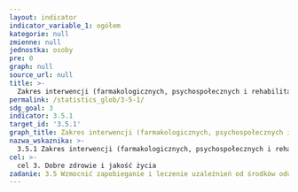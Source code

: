 ```yaml
---
layout: indicator
indicator_variable_1: ogółem
kategorie: null
zmienne: null
jednostka: osoby
pre: 0
graph: null
source_url: null
title: >-
  Zakres interwencji (farmakologicznych, psychospołecznych i rehabilitacji oraz usług zaradczych) w leczeniu zaburzeń związanych ze stosowaniem substancji psychoaktywnych
permalink: /statistics_glob/3-5-1/
sdg_goal: 3
indicator: 3.5.1
target_id: '3.5.1'
graph_title: Zakres interwencji (farmakologicznych, psychospołecznych i rehabilitacji oraz usług zaradczych) w leczeniu zaburzeń związanych ze stosowaniem substancji psychoaktywnych
nazwa_wskaznika: >-
  3.5.1 Zakres interwencji (farmakologicznych, psychospołecznych i rehabilitacji oraz usług zaradczych) w leczeniu zaburzeń związanych ze stosowaniem substancji psychoaktywnych
cel: >-
  cel 3. Dobre zdrowie i jakość życia
zadanie: 3.5 Wzmocnić zapobieganie i leczenie uzależnień od środków odurzających, w tym narkotyków oraz szkodliwego spożycia alkoholu.
---
```

